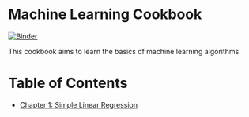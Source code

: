Machine Learning Cookbook
=========================

[![Binder](https://mybinder.org/badge.svg)](https://mybinder.org/v2/gh/dcupif/ML-cookbook/master)

This cookbook aims to learn the basics of machine learning algorithms.


Table of Contents
=================

* [Chapter 1: Simple Linear Regression](http://nbviewer.jupyter.org/github/dcupif/ML-cookbook/blob/master/cookbook/ch1-simple-linear-regression.ipynb)